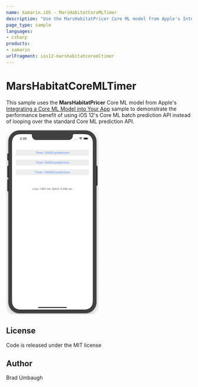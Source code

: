 ```yaml
---
name: Xamarin.iOS - MarsHabitatCoreMLTimer
description: "Use the MarsHabitatPricer Core ML model from Apple's Integrating a Core ML Model to demonstrate the performance... #ios12"
page_type: sample
languages:
- csharp
products:
- xamarin
urlFragment: ios12-marshabitatcoremltimer
---
```

# MarsHabitatCoreMLTimer

This sample uses the **MarsHabitatPricer** Core ML model from Apple's
[Integrating a Core ML Model into Your App](https://developer.apple.com/documentation/coreml/integrating_a_core_ml_model_into_your_app?language=objc)
sample to demonstrate the performance benefit of using iOS 12's Core ML
batch prediction API instead of looping over the standard Core ML
prediction API.

![batch processing timer](Screenshots/complete-sml.png)

## License
Code is released under the MIT license

## Author
Brad Umbaugh
